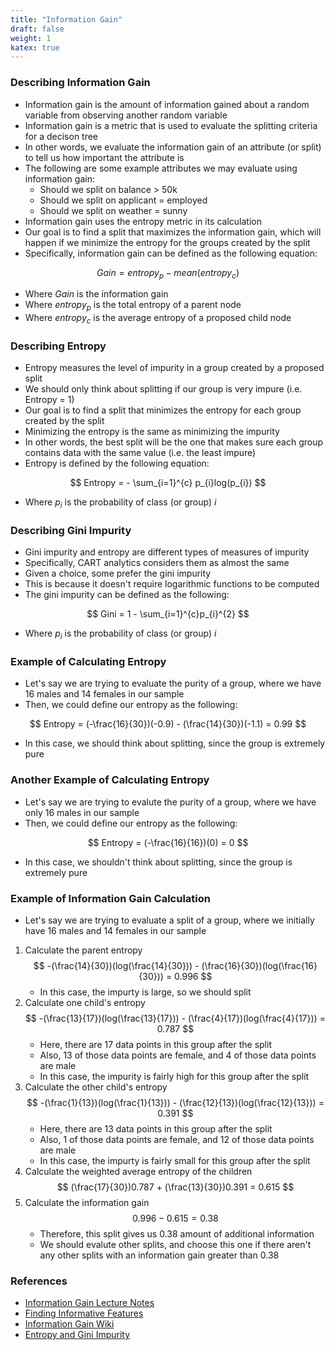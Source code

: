 ```yaml
---
title: "Information Gain"
draft: false
weight: 1
katex: true
---
```


### Describing Information Gain
- Information gain is the amount of information gained about a random variable from observing another random variable
- Information gain is a metric that is used to evaluate the splitting criteria for a decison tree
- In other words, we evaluate the information gain of an attribute (or split) to tell us how important the attribute is
- The following are some example attributes we may evaluate using information gain:
	- Should we split on balance > 50k
	- Should we split on applicant = employed
	- Should we split on weather = sunny
- Information gain uses the entropy metric in its calculation
- Our goal is to find a split that maximizes the information gain, which will happen if we minimize the entropy for the groups created by the split
- Specifically, information gain can be defined as the following equation:

$$
Gain = entropy_{p} - mean(entropy_{c})
$$

- Where $Gain$ is the information gain
- Where $entropy_{p}$ is the total entropy of a parent node
- Where $entropy_{c}$ is the average entropy of a proposed child node

### Describing Entropy
- Entropy measures the level of impurity in a group created by a proposed split
- We should only think about splitting if our group is very impure (i.e. Entropy = 1)
- Our goal is to find a split that minimizes the entropy for each group created by the split
- Minimizing the entropy is the same as minimizing the impurity
- In other words, the best split will be the one that makes sure each group contains data with the same value (i.e. the least impure)
- Entropy is defined by the following equation:

$$
Entropy = - \sum_{i=1}^{c} p_{i}log(p_{i})
$$

- Where $p_{i}$ is the probability of class (or group) $i$

### Describing Gini Impurity
- Gini impurity and entropy are different types of measures of impurity
- Specifically, CART analytics considers them as almost the same
- Given a choice, some prefer the gini impurity
- This is because it doesn't require logarithmic functions to be computed
- The gini impurity can be defined as the following:

$$
Gini = 1 - \sum_{i=1}^{c}p_{i}^{2}
$$

- Where $p_{i}$ is the probability of class (or group) $i$

### Example of Calculating Entropy
- Let's say we are trying to evaluate the purity of a group, where we have 16 males and 14 females in our sample
- Then, we could define our entropy as the following:

$$
Entropy = (-\frac{16}{30})(-0.9) - (\frac{14}{30})(-1.1) = 0.99
$$

- In this case, we should think about splitting, since the group is extremely pure

### Another Example of Calculating Entropy
- Let's say we are trying to evalute the purity of a group, where we have only 16 males in our sample
- Then, we could define our entropy as the following:

$$
Entropy = (-\frac{16}{16})(0) = 0
$$

- In this case, we shouldn't think about splitting, since the group is extremely pure

### Example of Information Gain Calculation
- Let's say we are trying to evaluate a split of a group, where we initially have 16 males and 14 females in our sample
1. Calculate the parent entropy
	$$
	-(\frac{14}{30})(log(\frac{14}{30})) - (\frac{16}{30})(log(\frac{16}{30})) = 0.996
	$$
	- In this case, the impurty is large, so we should split
2. Calculate one child's entropy
	$$
	-(\frac{13}{17})(log(\frac{13}{17})) - (\frac{4}{17})(log(\frac{4}{17})) = 0.787
	$$
	- Here, there are $17$ data points in this group after the split
	- Also, $13$ of those data points are female, and $4$ of those data points are male
	- In this case, the impurity is fairly high for this group after the split
3. Calculate the other child's entropy
	$$
	-(\frac{1}{13})(log(\frac{1}{13})) - (\frac{12}{13})(log(\frac{12}{13})) = 0.391
	$$
	- Here, there are $13$ data points in this group after the split
	- Also, $1$ of those data points are female, and $12$ of those data points are male
	- In this case, the impurty is fairly small for this group after the split
4. Calculate the weighted average entropy of the children
	$$
	(\frac{17}{30})0.787 + (\frac{13}{30})0.391 = 0.615
	$$
5. Calculate the information gain
	$$
	0.996 - 0.615 = 0.38
	$$
	- Therefore, this split gives us $0.38$ amount of additional information
	- We should evalute other splits, and choose this one if there aren't any other splits with an information gain greater than $0.38$

### References
- [Information Gain Lecture Notes](https://homes.cs.washington.edu/~shapiro/EE596/notes/InfoGain.pdf)
- [Finding Informative Features](https://www.stat.cmu.edu/~cshalizi/350/2008/lectures/05/lecture-05.pdf)
- [Information Gain Wiki](https://en.wikipedia.org/wiki/Information_gain_in_decision_trees)
- [Entropy and Gini Impurity](https://datascience.stackexchange.com/a/10273/93566)
